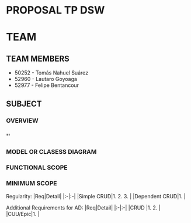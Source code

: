 # PROPOSAL TP DSW

# TEAM
## TEAM MEMBERS
* 50252 - Tomás Nahuel Suárez
* 52960 - Lautaro Goyoaga
* 52977 - Felipe Bentancour

## SUBJECT
### OVERVIEW

### ''

### MODEL OR CLASESS DIAGRAM



### FUNCTIONAL SCOPE

### MINIMUM SCOPE

Regularity:
|Req|Detail|
|:-|:-|
|Simple CRUD|1. 2. 3. |
|Dependent CRUD|1. |

Additional Requirements for AD:
|Req|Detail|
|:-|:-|
|CRUD |1. 2. |
|CUU/Epic|1. |
